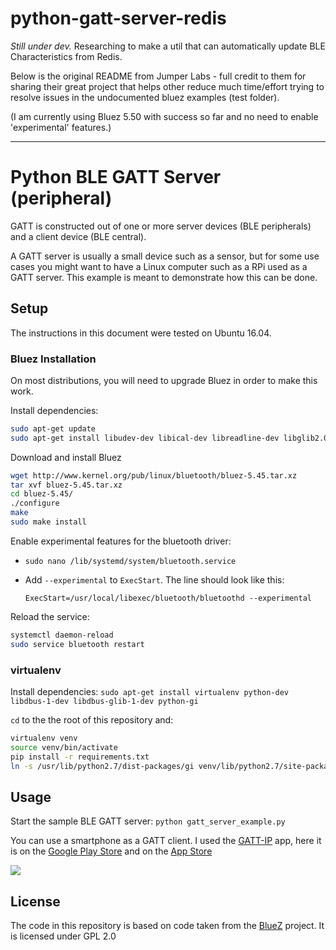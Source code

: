 python-gatt-server-redis
========================

*Still under dev.* Researching to make a util that can automatically update BLE Characteristics from Redis.

Below is the original README from Jumper Labs - full credit to them for sharing their great project that helps other reduce much time/effort trying to resolve issues in the undocumented bluez examples (test folder).

(I am currently using Bluez 5.50 with success so far and no need to enable 'experimental' features.)

---


# Python BLE GATT Server (peripheral)
GATT is constructed out of one or more server devices (BLE peripherals) and a client device (BLE central).

A GATT server is usually a small device such as a sensor, but for some use cases you might want to have a Linux computer such as a RPi used as a GATT server. This example is meant to demonstrate how this can be done.


## Setup
The instructions in this document were tested on Ubuntu 16.04.

### Bluez Installation
On most distributions, you will need to upgrade Bluez in order to make this work.

Install dependencies:
```bash
sudo apt-get update
sudo apt-get install libudev-dev libical-dev libreadline-dev libglib2.0-dev libdbus-1-dev
```

Download and install Bluez

```bash
wget http://www.kernel.org/pub/linux/bluetooth/bluez-5.45.tar.xz
tar xvf bluez-5.45.tar.xz
cd bluez-5.45/
./configure
make
sudo make install
```

Enable experimental features for the bluetooth driver: 
- `sudo nano /lib/systemd/system/bluetooth.service`
- Add `--experimental` to `ExecStart`. The line should look like this: 

    `ExecStart=/usr/local/libexec/bluetooth/bluetoothd --experimental`

Reload the service:
```bash
systemctl daemon-reload
sudo service bluetooth restart
```

### virtualenv
Install dependencies: `sudo apt-get install virtualenv python-dev libdbus-1-dev libdbus-glib-1-dev python-gi`

`cd` to the the root of this repository and:

```bash
virtualenv venv
source venv/bin/activate
pip install -r requirements.txt
ln -s /usr/lib/python2.7/dist-packages/gi venv/lib/python2.7/site-packages/
```

## Usage
Start the sample BLE GATT server: `python gatt_server_example.py`

You can use a smartphone as a GATT client. I used the [GATT-IP](http://www.gatt-ip.org/) app, here it is on the [Google Play Store](https://play.google.com/store/apps/details?id=org.gatt_ip.activity&hl=en) and on the [App Store](https://itunes.apple.com/us/app/gatt-ip-bluetooth-smart-le-proxy-protocol/id940105344?mt=8)

![](http://jumper-public.s3-website.eu-central-1.amazonaws.com/gatt-ip.gif)

## License
The code in this repository is based on code taken from the [BlueZ](http://www.bluez.org/) project. It is licensed under GPL 2.0
